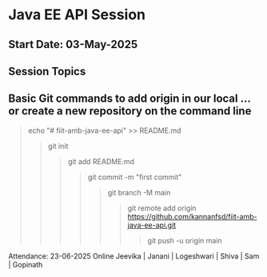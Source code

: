 # Java EE API Session 
## Start Date: 03-May-2025

Session Topics
---
Basic Git commands to add origin in our local …or create a new repository on the command line
---
> echo "# fiit-amb-java-ee-api" >> README.md
>> git init
>>> git add README.md
>>>> git commit -m "first commit"
>>>>> git branch -M main
>>>>>> git remote add origin https://github.com/kannanfsd/fiit-amb-java-ee-api.git
>>>>>>> git push -u origin main

Attendance:
23-06-2025 Online Jeevika | Janani | Logeshwari | Shiva | Sam | Gopinath 